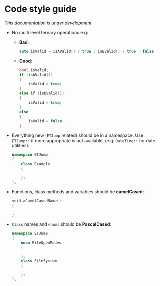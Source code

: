 # Code style guide

_This documentation is under development._

- No multi level ternary operations e.g:

    * __Bad__:
        ```c++
        auto isValid = isAValid() ? true : isBValid() ? true : false
        ```
    * __Good__:
        ```c++
        bool isValid;
        if (isAValid()) 
        {
            isValid = true;
        } 
        else if (isBValid()) 
        {
            isValid = true;
        } 
        else 
        {
            isValid = false;
        }
        ```

- Everything new (`ETJump` related) should be in a namespace. Use `ETJump::` if more appropriate is not available. (e.g. `DateTime::` for date utilities):

    ```c++
    namespace ETJump 
    {
        class Example 
        {

        };
    };
    ```

- Functions, class methods and variables should be __camelCased__:

    ```c++
    void aCamelCasedName() 
    {

    }
    ```

- `Class` names and `enums` should be __PascalCased__:

    ```c++
    namespace ETJump 
    {
        enum FileOpenModes
        {

        };
        class FileSystem
        {

        };
    };
    ```
